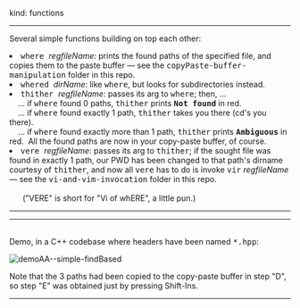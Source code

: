 kind: functions

<hr/>

Several simple functions building on top each other:
<lu>

<li><tt>where </tt> <i>regfileName</i>: prints the found paths of the specified file, and copies them to the paste 
buffer  &mdash; see the <tt>copyPaste-buffer-manipulation</tt> folder in this repo.</li>

<li><tt>whered </tt> <i>dirName</i>: like <tt>where</tt>, but looks for subdirectories instead.</li>

<li><tt>thither </tt> <i>regfileName</i>: passes its arg to <tt>where</tt>; then, ...
<br/>&nbsp;&nbsp;&nbsp;&nbsp;... if <tt>where</tt> found 0 paths, <tt>thither</tt> prints <b><tt>Not found</tt></b> in red.
<br/>&nbsp;&nbsp;&nbsp;&nbsp;... if <tt>where</tt> found exactly 1 path, <tt>thither</tt> takes you there (cd's you there).
<br/>&nbsp;&nbsp;&nbsp;&nbsp;... if <tt>where</tt> found exactly more than 1 path, <tt>thither</tt> prints <b><tt>Ambiguous</tt></b> in red.&nbsp;&nbsp;All the found paths are now in your copy-paste buffer, of course.
    </li>

<li><tt>vere </tt> <i>regfileName</i>: passes its arg to <tt>thither</tt>; if the sought file was found in exactly 1 path, our PWD has been changed to that path's dirname courtesy of <tt>thither</tt>, and now all <tt>vere</tt> has to do is invoke <tt>vir</tt> <i>regfileName</i>  &mdash; see the <tt>vi-and-vim-invocation</tt> folder in this repo.<br/>
<br/>&nbsp;&nbsp;&nbsp;&nbsp;&nbsp;&nbsp;("VERE" is short for "Vi of whERE", a little pun.)
      </li>
</lu>
<hr/>
<hr/><br/>
Demo, in a C++ codebase where headers have been named <tt>*.hpp</tt>:

![demoAA--simple-findBased](https://github.com/user-attachments/assets/649c8bc7-6c15-4f85-9137-06fd0028ec8c)

Note that the 3 paths had been copied to the copy-paste buffer in step "D", so step "E" was obtained just by pressing Shift-Ins.

<hr/>

